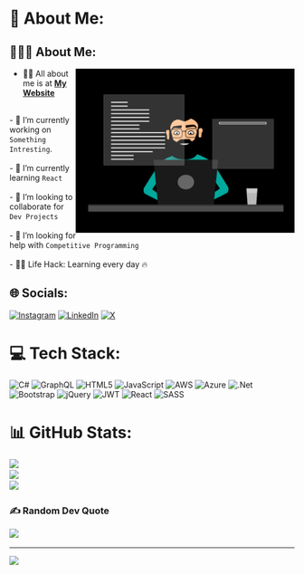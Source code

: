 # 💫 About Me:
## 👨🏻‍💻 About Me:

<img  src="./thoughtworks-gif_dribbble.gif" height="290px" align="right" />

- 🙋‍♂️ All about me is at **[My Website](https://sebinsaji.vercel.app/)**

<br>- 🔭 I’m currently working on `Something Intresting`.<br><br>- 🌱 I’m currently learning `React`<br><br>- 👯 I’m looking to collaborate for `Dev Projects`<br><br>- 🤔 I’m looking for help with `Competitive Programming`<br><br>- 👨‍💻 Life Hack: Learning every day :fire:


## 🌐 Socials:
[![Instagram](https://img.shields.io/badge/Instagram-%23E4405F.svg?logo=Instagram&logoColor=white)](https://www.instagram.com/_.zbn._/) [![LinkedIn](https://img.shields.io/badge/LinkedIn-%230077B5.svg?logo=linkedin&logoColor=white)](https://www.linkedin.com/in/sebinsaji/) [![X](https://img.shields.io/badge/X-black.svg?logo=X&logoColor=white)](https://x.com/__ZBN) 

# 💻 Tech Stack:
![C#](https://img.shields.io/badge/c%23-%23239120.svg?style=for-the-badge&logo=csharp&logoColor=white) ![GraphQL](https://img.shields.io/badge/-GraphQL-E10098?style=for-the-badge&logo=graphql&logoColor=white) ![HTML5](https://img.shields.io/badge/html5-%23E34F26.svg?style=for-the-badge&logo=html5&logoColor=white) ![JavaScript](https://img.shields.io/badge/javascript-%23323330.svg?style=for-the-badge&logo=javascript&logoColor=%23F7DF1E) ![AWS](https://img.shields.io/badge/AWS-%23FF9900.svg?style=for-the-badge&logo=amazon-aws&logoColor=white) ![Azure](https://img.shields.io/badge/azure-%230072C6.svg?style=for-the-badge&logo=microsoftazure&logoColor=white) ![.Net](https://img.shields.io/badge/.NET-5C2D91?style=for-the-badge&logo=.net&logoColor=white) ![Bootstrap](https://img.shields.io/badge/bootstrap-%238511FA.svg?style=for-the-badge&logo=bootstrap&logoColor=white) ![jQuery](https://img.shields.io/badge/jquery-%230769AD.svg?style=for-the-badge&logo=jquery&logoColor=white) ![JWT](https://img.shields.io/badge/JWT-black?style=for-the-badge&logo=JSON%20web%20tokens) ![React](https://img.shields.io/badge/react-%2320232a.svg?style=for-the-badge&logo=react&logoColor=%2361DAFB) ![SASS](https://img.shields.io/badge/SASS-hotpink.svg?style=for-the-badge&logo=SASS&logoColor=white)
# 📊 GitHub Stats:
![](https://github-readme-stats.vercel.app/api?username=Code9x&theme=dark&hide_border=false&include_all_commits=false&count_private=false)<br/>
![](https://github-readme-streak-stats.herokuapp.com/?user=Code9x&theme=dark&hide_border=false)<br/>
![](https://github-readme-stats.vercel.app/api/top-langs/?username=Code9x&theme=dark&hide_border=false&include_all_commits=false&count_private=false&layout=compact)

### ✍️ Random Dev Quote
![](https://quotes-github-readme.vercel.app/api?type=horizontal&theme=tokyonight)

---
[![](https://visitcount.itsvg.in/api?id=Code9x&icon=0&color=0)](https://visitcount.itsvg.in)

<!-- Proudly created with GPRM ( https://gprm.itsvg.in ) -->
